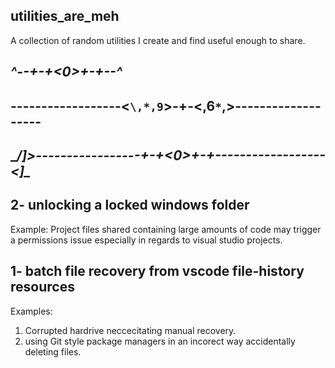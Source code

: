 
## utilities_are_meh

A collection of random utilities I create and find useful enough to share.
## _____________________^--+-+<0>+-+--^_____________________
## ------------------<`\,*,9`>-+-<,6`*`\,>-------------------
## ____/]>-----------------+-+<0>+-+------------------<]\____






## 2- unlocking a locked windows folder

Example: Project files shared containing large amounts of code may trigger a permissions issue especially in regards to visual studio projects.


## 1- batch file recovery from vscode file-history resources

Examples:
1. Corrupted hardrive neccecitating manual recovery.
2. using Git style package managers in an incorect way accidentally deleting files. 
